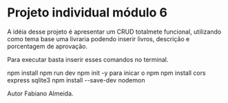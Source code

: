 # Projeto individual módulo 6

A idéia desse projeto é apresentar um CRUD totalmete funcional, utilizando como tema base uma livraria podendo inserir livros, descrição e porcentagem de aprovação.

Para executar basta inserir esses comandos no terminal.

npm install
npm run dev
npm init -y para inicar o npm
npm install cors express sqlite3
npm install --save-dev nodemon

Autor Fabiano Almeida.
